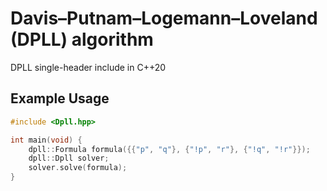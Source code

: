 # Davis–Putnam–Logemann–Loveland (DPLL) algorithm
DPLL single-header include in C++20

## Example Usage
```cpp
#include <Dpll.hpp>

int main(void) {
    dpll::Formula formula({{"p", "q"}, {"!p", "r"}, {"!q", "!r"}});  
    dpll::Dpll solver;
    solver.solve(formula);
}
```